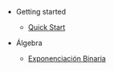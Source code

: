 - Getting started

  - [Quick Start](quickstart.md)
- Álgebra
	- [Exponenciación Binaria](./algebra/fundamentos/exponenciacion-binaria.md)